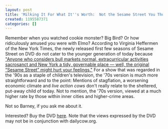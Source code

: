 ```yaml
---
layout: post
title: 'Milking It For What It''s Worth:  Not the Sesame Street You Thought You Knew'
created: 1195587371
categories: []
---
```

Remember when you watched cookie monster?  Big Bird?  Or how ridiculously amused you were with Elmo?  According to Virginia Heffermen of the New York Times, the newly released first few seasons of Sesame Street on DVD do not cater to the younger generation of today because <a href="http://www.nytimes.com/2007/11/18/magazine/18wwln-medium-t.html">"Anyone who considers bull markets normal, extracurricular activities sacrosanct and New York a tidy, governable place — well, the original “Sesame Street” might hurt your feelings."</a>  For a show that was regarded in the '90s as a staple of children's television, the '70s version is much more straightforward and to the point:  Mentions of stagflation, a worsening economic climate and <i>live action cows</i> don't really relate to the sheltered, put-away child of today.  Not to mention, the '70s version, viewed at a much higher rate by those within inner cities and higher-crime areas.

Not so Barney, if you ask me about it.


Interested?  Buy the DVD <a href="http://sesameworkshop.org/">here</a>.  Note that the views expressed by the DVD may not be in conjunction with dailycow.org.
